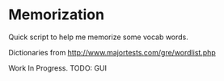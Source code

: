 # Memorization
Quick script to help me memorize some vocab words. 

Dictionaries from http://www.majortests.com/gre/wordlist.php

Work In Progress. 
TODO: GUI